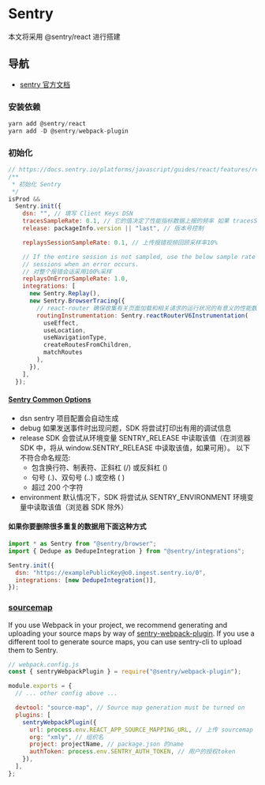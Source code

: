 # Sentry

本文将采用 @sentry/react 进行搭建

## 导航

- [sentry 官方文档](https://docs.sentry.io/platforms/javascript/)

### 安装依赖

```js
yarn add @sentry/react
yarn add -D @sentry/webpack-plugin
```

### 初始化

```javascript
// https://docs.sentry.io/platforms/javascript/guides/react/features/react-router/?original_referrer=https%3A%2F%2Fdocs.sentry.io%2Fplatforms%2Fjavascript%2Fguides%2Freact%2F
/**
 * 初始化 Sentry
 */
isProd &&
  Sentry.init({
    dsn: "", // 填写 Client Keys DSN
    tracesSampleRate: 0.1, // 它的值决定了性能指标数据上报的频率 如果 tracesSampleRate 为 0.7, 那么用户在使用应用时，70% 的几率会上报性能数据，30% 的几率不会上报性能数据。注意，如果 tracesSampleRate 设置为 0，则不上报性能指标数据。
    release: packageInfo.version || "last", // 版本号控制

    replaysSessionSampleRate: 0.1, // 上传报错视频回顾采样率10%

    // If the entire session is not sampled, use the below sample rate to sample
    // sessions when an error occurs.
    // 对整个报错会话采用100%采样
    replaysOnErrorSampleRate: 1.0,
    integrations: [
      new Sentry.Replay(),
      new Sentry.BrowserTracing({
        // react-router 确保收集有关页面加载和相关请求的运行状况的有意义的性能数据
        routingInstrumentation: Sentry.reactRouterV6Instrumentation(
          useEffect,
          useLocation,
          useNavigationType,
          createRoutesFromChildren,
          matchRoutes
        ),
      }),
    ],
  });
```

#### [Sentry Common Options](https://docs.sentry.io/platforms/javascript/configuration/options/)

- dsn
  sentry 项目配置会自动生成
- debug
  如果发送事件时出现问题，SDK 将尝试打印出有用的调试信息
- release
  SDK 会尝试从环境变量 SENTRY_RELEASE 中读取该值（在浏览器 SDK 中，将从 window.SENTRY_RELEASE 中读取该值，如果可用）。
  以下不符合命名规范:
  - 包含换行符、制表符、正斜杠 (/) 或反斜杠 (\)
  - 句号 (.)、双句号 (..) 或空格 ( )
  - 超过 200 个字符
- environment
  默认情况下，SDK 将尝试从 SENTRY_ENVIRONMENT 环境变量中读取该值（浏览器 SDK 除外）

#### 如果你要删除很多重复的数据用下面这种方式

```javascript
import * as Sentry from "@sentry/browser";
import { Dedupe as DedupeIntegration } from "@sentry/integrations";

Sentry.init({
  dsn: "https://examplePublicKey@o0.ingest.sentry.io/0",
  integrations: [new DedupeIntegration()],
});
```

### [sourcemap](https://docs.sentry.io/platforms/javascript/sourcemaps/)

If you use Webpack in your project, we recommend generating and uploading your source maps by way of [sentry-webpack-plugin](https://github.com/getsentry/sentry-webpack-plugin). If you use a different tool to generate source maps, you can use sentry-cli to upload them to Sentry.

```javascript
// webpack.config.js
const { sentryWebpackPlugin } = require("@sentry/webpack-plugin");

module.exports = {
  // ... other config above ...

  devtool: "source-map", // Source map generation must be turned on
  plugins: [
    sentryWebpackPlugin({
      url: process.env.REACT_APP_SOURCE_MAPPING_URL, // 上传 sourcemap 的地址
      org: "xmly", // 组织名
      project: projectName, // package.json 的name
      authToken: process.env.SENTRY_AUTH_TOKEN, // 用户的授权token
    }),
  ],
};
```
